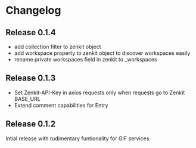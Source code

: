# Changelog 

## Release 0.1.4

- add collection filter to zenkit object
- add workspace property to zenkit object to discover workspaces easily
- rename private workspaces field in zenkit to _workspaces

## Release 0.1.3

- Set Zenkit-API-Key in axios requests only when requests go to Zenkit BASE_URL
- Extend comment capabilities for Entry

## Release 0.1.2

Intial release with rudimentary funtionality for GIF services